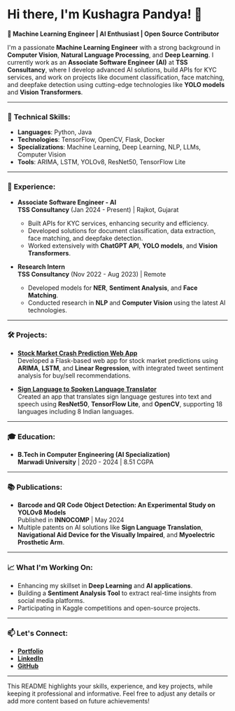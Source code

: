 # Hi there, I'm Kushagra Pandya! 👋

**🚀 Machine Learning Engineer | AI Enthusiast | Open Source Contributor**

I'm a passionate **Machine Learning Engineer** with a strong background in **Computer Vision**, **Natural Language Processing**, and **Deep Learning**. I currently work as an **Associate Software Engineer (AI)** at **TSS Consultancy**, where I develop advanced AI solutions, build APIs for KYC services, and work on projects like document classification, face matching, and deepfake detection using cutting-edge technologies like **YOLO models** and **Vision Transformers**.

---

### 🔧 **Technical Skills**:
- **Languages**: Python, Java
- **Technologies**: TensorFlow, OpenCV, Flask, Docker
- **Specializations**: Machine Learning, Deep Learning, NLP, LLMs, Computer Vision
- **Tools**: ARIMA, LSTM, YOLOv8, ResNet50, TensorFlow Lite

---

### 💼 **Experience**:

- **Associate Software Engineer - AI**  
  **TSS Consultancy** (Jan 2024 - Present) | Rajkot, Gujarat  
  - Built APIs for KYC services, enhancing security and efficiency.
  - Developed solutions for document classification, data extraction, face matching, and deepfake detection.
  - Worked extensively with **ChatGPT API**, **YOLO models**, and **Vision Transformers**.

- **Research Intern**  
  **TSS Consultancy** (Nov 2022 - Aug 2023) | Remote  
  - Developed models for **NER**, **Sentiment Analysis**, and **Face Matching**.
  - Conducted research in **NLP** and **Computer Vision** using the latest AI technologies.

---

### 🛠 **Projects**:
- **[Stock Market Crash Prediction Web App](https://github.com/Kushagra077/Stock-Market-Crash-Predictino)**  
  Developed a Flask-based web app for stock market predictions using **ARIMA**, **LSTM**, and **Linear Regression**, with integrated tweet sentiment analysis for buy/sell recommendations.

- **[Sign Language to Spoken Language Translator](https://github.com/Kushagra077/Igniters---Bridging-the-gap)**  
  Created an app that translates sign language gestures into text and speech using **ResNet50**, **TensorFlow Lite**, and **OpenCV**, supporting 18 languages including 8 Indian languages.

---

### 🎓 **Education**:
- **B.Tech in Computer Engineering (AI Specialization)**  
  **Marwadi University** | 2020 - 2024 | 8.51 CGPA  

---

### 📚 **Publications**:
- **Barcode and QR Code Object Detection: An Experimental Study on YOLOv8 Models**  
  Published in **INNOCOMP** | May 2024  
- Multiple patents on AI solutions like **Sign Language Translation**, **Navigational Aid Device for the Visually Impaired**, and **Myoelectric Prosthetic Arm**.

---

### 📈 **What I'm Working On**:
- Enhancing my skillset in **Deep Learning** and **AI applications**.
- Building a **Sentiment Analysis Tool** to extract real-time insights from social media platforms.
- Participating in Kaggle competitions and open-source projects.

---

### 📫 **Let's Connect**:
- **[Portfolio](https://sites.google.com/view/kushagrapandya)**
- **[LinkedIn](https://www.linkedin.com/in/kushagra-pandya/)**
- **[GitHub](https://github.com/Kushagra077)**

---

This README highlights your skills, experience, and key projects, while keeping it professional and informative. Feel free to adjust any details or add more content based on future achievements!
